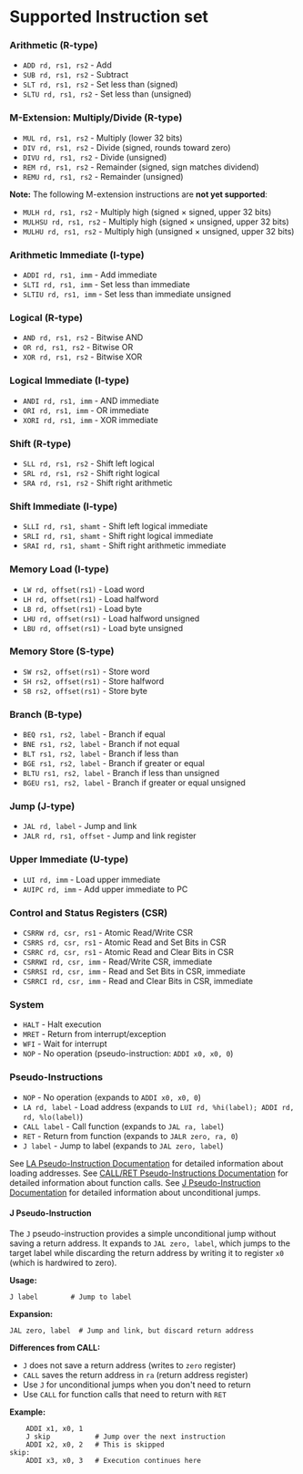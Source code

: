 # Supported Instruction set

### Arithmetic (R-type)
- `ADD rd, rs1, rs2` - Add
- `SUB rd, rs1, rs2` - Subtract
- `SLT rd, rs1, rs2` - Set less than (signed)
- `SLTU rd, rs1, rs2` - Set less than (unsigned)

### M-Extension: Multiply/Divide (R-type)
- `MUL rd, rs1, rs2` - Multiply (lower 32 bits)
- `DIV rd, rs1, rs2` - Divide (signed, rounds toward zero)
- `DIVU rd, rs1, rs2` - Divide (unsigned)
- `REM rd, rs1, rs2` - Remainder (signed, sign matches dividend)
- `REMU rd, rs1, rs2` - Remainder (unsigned)

**Note:** The following M-extension instructions are **not yet supported**:
- `MULH rd, rs1, rs2` - Multiply high (signed × signed, upper 32 bits)
- `MULHSU rd, rs1, rs2` - Multiply high (signed × unsigned, upper 32 bits)
- `MULHU rd, rs1, rs2` - Multiply high (unsigned × unsigned, upper 32 bits)

### Arithmetic Immediate (I-type)
- `ADDI rd, rs1, imm` - Add immediate
- `SLTI rd, rs1, imm` - Set less than immediate
- `SLTIU rd, rs1, imm` - Set less than immediate unsigned

### Logical (R-type)
- `AND rd, rs1, rs2` - Bitwise AND
- `OR rd, rs1, rs2` - Bitwise OR
- `XOR rd, rs1, rs2` - Bitwise XOR

### Logical Immediate (I-type)
- `ANDI rd, rs1, imm` - AND immediate
- `ORI rd, rs1, imm` - OR immediate
- `XORI rd, rs1, imm` - XOR immediate

### Shift (R-type)
- `SLL rd, rs1, rs2` - Shift left logical
- `SRL rd, rs1, rs2` - Shift right logical
- `SRA rd, rs1, rs2` - Shift right arithmetic

### Shift Immediate (I-type)
- `SLLI rd, rs1, shamt` - Shift left logical immediate
- `SRLI rd, rs1, shamt` - Shift right logical immediate
- `SRAI rd, rs1, shamt` - Shift right arithmetic immediate

### Memory Load (I-type)
- `LW rd, offset(rs1)` - Load word
- `LH rd, offset(rs1)` - Load halfword
- `LB rd, offset(rs1)` - Load byte
- `LHU rd, offset(rs1)` - Load halfword unsigned
- `LBU rd, offset(rs1)` - Load byte unsigned

### Memory Store (S-type)
- `SW rs2, offset(rs1)` - Store word
- `SH rs2, offset(rs1)` - Store halfword
- `SB rs2, offset(rs1)` - Store byte

### Branch (B-type)
- `BEQ rs1, rs2, label` - Branch if equal
- `BNE rs1, rs2, label` - Branch if not equal
- `BLT rs1, rs2, label` - Branch if less than
- `BGE rs1, rs2, label` - Branch if greater or equal
- `BLTU rs1, rs2, label` - Branch if less than unsigned
- `BGEU rs1, rs2, label` - Branch if greater or equal unsigned

### Jump (J-type)
- `JAL rd, label` - Jump and link
- `JALR rd, rs1, offset` - Jump and link register

### Upper Immediate (U-type)
- `LUI rd, imm` - Load upper immediate
- `AUIPC rd, imm` - Add upper immediate to PC

### Control and Status Registers (CSR)
- `CSRRW rd, csr, rs1` - Atomic Read/Write CSR
- `CSRRS rd, csr, rs1` - Atomic Read and Set Bits in CSR
- `CSRRC rd, csr, rs1` - Atomic Read and Clear Bits in CSR
- `CSRRWI rd, csr, imm` - Read/Write CSR, immediate
- `CSRRSI rd, csr, imm` - Read and Set Bits in CSR, immediate
- `CSRRCI rd, csr, imm` - Read and Clear Bits in CSR, immediate

### System
- `HALT` - Halt execution
- `MRET` - Return from interrupt/exception
- `WFI` - Wait for interrupt
- `NOP` - No operation (pseudo-instruction: `ADDI x0, x0, 0`)

### Pseudo-Instructions
- `NOP` - No operation (expands to `ADDI x0, x0, 0`)
- `LA rd, label` - Load address (expands to `LUI rd, %hi(label); ADDI rd, rd, %lo(label)`)
- `CALL label` - Call function (expands to `JAL ra, label`)
- `RET` - Return from function (expands to `JALR zero, ra, 0`)
- `J label` - Jump to label (expands to `JAL zero, label`)

See [LA Pseudo-Instruction Documentation](LA_PSEUDO_INSTRUCTION.md) for detailed information about loading addresses.
See [CALL/RET Pseudo-Instructions Documentation](CALL_RET_PSEUDO_INSTRUCTIONS.md) for detailed information about function calls.
See [J Pseudo-Instruction Documentation](J_PSEUDO_INSTRUCTION.md) for detailed information about unconditional jumps.

#### J Pseudo-Instruction
The `J` pseudo-instruction provides a simple unconditional jump without saving a return address. It expands to `JAL zero, label`, which jumps to the target label while discarding the return address by writing it to register `x0` (which is hardwired to zero).

**Usage:**
```assembly
J label        # Jump to label
```

**Expansion:**
```assembly
JAL zero, label  # Jump and link, but discard return address
```

**Differences from CALL:**
- `J` does not save a return address (writes to `zero` register)
- `CALL` saves the return address in `ra` (return address register)
- Use `J` for unconditional jumps when you don't need to return
- Use `CALL` for function calls that need to return with `RET`

**Example:**
```assembly
    ADDI x1, x0, 1
    J skip           # Jump over the next instruction
    ADDI x2, x0, 2   # This is skipped
skip:
    ADDI x3, x0, 3   # Execution continues here
```